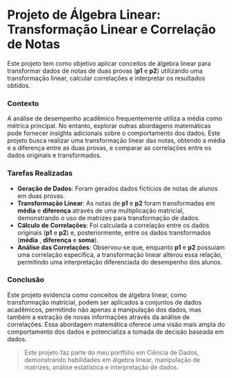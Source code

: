 # **Projeto de Álgebra Linear: Transformação Linear e Correlação de Notas**

Este projeto tem como objetivo aplicar conceitos de álgebra linear para transformar dados de notas de duas provas (**p1** e **p2**) utilizando uma transformação linear, calcular correlações e interpretar os resultados obtidos.

### **Contexto**
A análise de desempenho acadêmico frequentemente utiliza a média como métrica principal. No entanto, explorar outras abordagens matemáticas pode fornecer insights adicionais sobre o comportamento dos dados. Este projeto busca realizar uma transformação linear das notas, obtendo a média e a diferença entre as duas provas, e comparar as correlações entre os dados originais e transformados.

### **Tarefas Realizadas**
- **Geração de Dados**: Foram gerados dados fictícios de notas de alunos em duas provas.
- **Transformação Linear**: As notas de **p1** e **p2** foram transformadas em **média** e **diferença** através de uma multiplicação matricial, demonstrando o uso de matrizes para transformação de dados.
- **Cálculo de Correlações**: Foi calculada a correlação entre os dados originais (**p1** e **p2**) e, posteriormente, entre os dados transformados (**média** , **diferença** e **soma**).
- **Análise das Correlações**: Observou-se que, enquanto **p1** e **p2** possuíam uma correlação específica, a transformação linear alterou essa relação, permitindo uma interpretação diferenciada do desempenho dos alunos.

### **Conclusão**
Este projeto evidencia como conceitos de álgebra linear, como transformação matricial, podem ser aplicados a conjuntos de dados acadêmicos, permitindo não apenas a manipulação dos dados, mas também a extração de novas informações através da análise de correlações. Essa abordagem matemática oferece uma visão mais ampla do comportamento dos dados e potencializa a tomada de decisão baseada em dados.

> Este projeto faz parte do meu portfólio em Ciência de Dados, demonstrando habilidades em álgebra linear, manipulação de matrizes, análise estatística e interpretação de dados.

